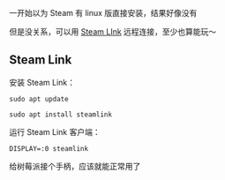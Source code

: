 一开始以为 Steam 有 linux 版直接安装，结果好像没有

但是没关系，可以用 [Steam LInk](https://store.steampowered.com/app/353380/Steam_Link/) 远程连接，至少也算能玩～

## Steam Link

安装 Steam Link：

```shell
sudo apt update
```

```shell
sudo apt install steamlink
```

运行 Steam Link 客户端：

```shell
DISPLAY=:0 steamlink
```

给树莓派接个手柄，应该就能正常用了


